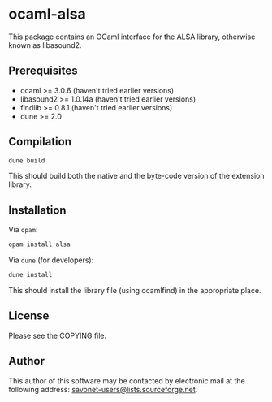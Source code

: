 ocaml-alsa
==========

This package contains an OCaml interface for the ALSA library, otherwise known
as libasound2.

Prerequisites
-------------

- ocaml >= 3.0.6 (haven't tried earlier versions)
- libasound2 >= 1.0.14a (haven't tried earlier versions)
- findlib >= 0.8.1 (haven't tried earlier versions)
- dune >= 2.0

Compilation
-----------

```sh
dune build
```

This should build both the native and the byte-code version of the
extension library.

Installation
------------

Via `opam`:

```sh
opam install alsa
```

Via `dune` (for developers):
```sh
dune install
```

This should install the library file (using ocamlfind) in the appropriate place.

License
-------

Please see the COPYING file.

Author
------

This author of this software may be contacted by electronic mail at the
following address: savonet-users@lists.sourceforge.net.
